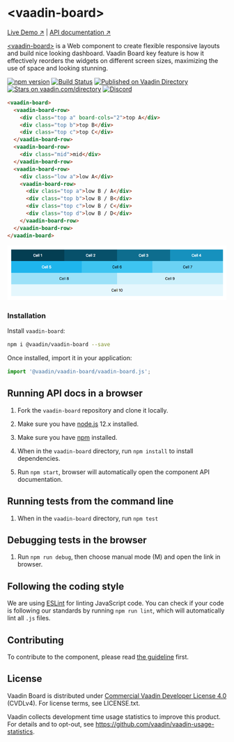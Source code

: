 # &lt;vaadin-board&gt;

[Live Demo ↗](https://vaadin.com/components/vaadin-board/html-examples)
|
[API documentation ↗](https://vaadin.com/components/vaadin-board/html-api)

[&lt;vaadin-board&gt;](https://vaadin.com/components/vaadin-board) is a Web component to create flexible responsive layouts and build nice looking dashboard.
Vaadin Board key feature is how it effectively reorders the widgets on different screen sizes, maximizing the use of space and looking stunning.

[![npm version](https://badgen.net/npm/v/@vaadin/vaadin-board)](https://www.npmjs.com/package/@vaadin/vaadin-board)
[![Build Status](https://travis-ci.org/vaadin/vaadin-board.svg?branch=master)](https://travis-ci.org/vaadin/vaadin-board)
[![Published on Vaadin Directory](https://img.shields.io/badge/Vaadin%20Directory-published-00b4f0.svg)](https://vaadin.com/directory/component/vaadinvaadin-board)
[![Stars on vaadin.com/directory](https://img.shields.io/vaadin-directory/star/vaadinvaadin-board.svg)](https://vaadin.com/directory/component/vaadinvaadin-board)
[![Discord](https://img.shields.io/discord/732335336448852018?label=discord)](https://discord.gg/PHmkCKC)

```html
<vaadin-board>
  <vaadin-board-row>
    <div class="top a" board-cols="2">top A</div>
    <div class="top b">top B</div>
    <div class="top c">top C</div>
  </vaadin-board-row>
  <vaadin-board-row>
    <div class="mid">mid</div>
  </vaadin-board-row>
  <vaadin-board-row>
    <div class="low a">low A</div>
    <vaadin-board-row>
      <div class="top a">low B / A</div>
      <div class="top b">low B / B</div>
      <div class="top c">low B / C</div>
      <div class="top d">low B / D</div>
    </vaadin-board-row>
  </vaadin-board-row>
</vaadin-board>
```

[<img src="https://raw.githubusercontent.com/vaadin/vaadin-board/master/screenshot.png" alt="Screenshot of vaadin-board">](https://vaadin.com/components/vaadin-board)


### Installation

Install `vaadin-board`:

```sh
npm i @vaadin/vaadin-board --save
```

Once installed, import it in your application:

```js
import '@vaadin/vaadin-board/vaadin-board.js';
```

## Running API docs in a browser

1. Fork the `vaadin-board` repository and clone it locally.

1. Make sure you have [node.js](https://nodejs.org/) 12.x installed.

1. Make sure you have [npm](https://www.npmjs.com/) installed.

1. When in the `vaadin-board` directory, run `npm install` to install dependencies.

1. Run `npm start`, browser will automatically open the component API documentation.

## Running tests from the command line

1. When in the `vaadin-board` directory, run `npm test`

## Debugging tests in the browser

1. Run `npm run debug`, then choose manual mode (M) and open the link in browser.

## Following the coding style

We are using [ESLint](http://eslint.org/) for linting JavaScript code. You can check if your code is following our standards by running `npm run lint`, which will automatically lint all `.js` files.


## Contributing

  To contribute to the component, please read [the guideline](https://github.com/vaadin/vaadin-core/blob/master/CONTRIBUTING.md) first.


## License

Vaadin Board is distributed under [Commercial Vaadin Developer License 4.0](https://vaadin.com/license/cvdl-4.0) (CVDLv4). For license terms, see LICENSE.txt.

Vaadin collects development time usage statistics to improve this product. For details and to opt-out, see https://github.com/vaadin/vaadin-usage-statistics.
